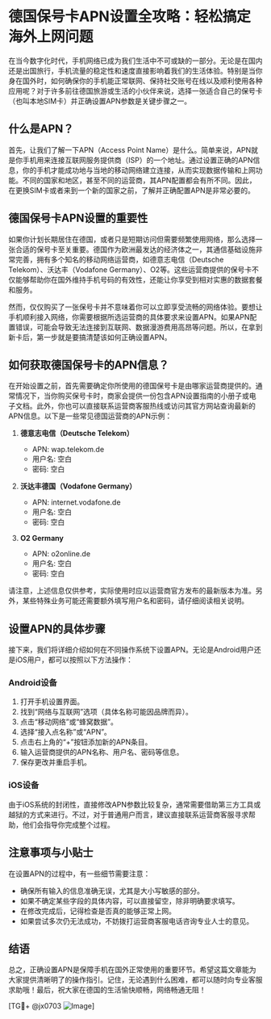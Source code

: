 # 德国保号卡APN设置全攻略：轻松搞定海外上网问题

在当今数字化时代，手机网络已成为我们生活中不可或缺的一部分。无论是在国内还是出国旅行，手机流量的稳定性和速度直接影响着我们的生活体验。特别是当你身在国外时，如何确保你的手机能正常联网、保持社交账号在线以及顺利使用各种应用呢？对于许多前往德国旅游或生活的小伙伴来说，选择一张适合自己的保号卡（也叫本地SIM卡）并正确设置APN参数是关键步骤之一。

## 什么是APN？

首先，让我们了解一下APN（Access Point Name）是什么。简单来说，APN就是你手机用来连接互联网服务提供商（ISP）的一个地址。通过设置正确的APN信息，你的手机才能成功地与当地的移动网络建立连接，从而实现数据传输和上网功能。不同的国家和地区，甚至不同的运营商，其APN配置都会有所不同。因此，在更换SIM卡或者来到一个新的国家之前，了解并正确配置APN是非常必要的。

## 德国保号卡APN设置的重要性

如果你计划长期居住在德国，或者只是短期访问但需要频繁使用网络，那么选择一张合适的保号卡至关重要。德国作为欧洲最发达的经济体之一，其通信基础设施非常完善，拥有多个知名的移动网络运营商，如德意志电信（Deutsche Telekom）、沃达丰（Vodafone Germany）、O2等。这些运营商提供的保号卡不仅能够帮助你在国外维持手机号码的有效性，还能让你享受到相对实惠的数据套餐和服务。

然而，仅仅购买了一张保号卡并不意味着你可以立即享受流畅的网络体验。要想让手机顺利接入网络，你需要根据所选运营商的具体要求来设置APN。如果APN配置错误，可能会导致无法连接到互联网、数据漫游费用高昂等问题。所以，在拿到新卡后，第一步就是要搞清楚该如何正确设置APN。

## 如何获取德国保号卡的APN信息？

在开始设置之前，首先需要确定你所使用的德国保号卡是由哪家运营商提供的。通常情况下，当你购买保号卡时，商家会提供一份包含APN设置指南的小册子或电子文档。此外，你也可以直接联系运营商客服热线或访问其官方网站查询最新的APN信息。以下是一些常见德国运营商的APN示例：

1. **德意志电信（Deutsche Telekom）**
   - APN: wap.telekom.de
   - 用户名: 空白
   - 密码: 空白

2. **沃达丰德国（Vodafone Germany）**
   - APN: internet.vodafone.de
   - 用户名: 空白
   - 密码: 空白

3. **O2 Germany**
   - APN: o2online.de
   - 用户名: 空白
   - 密码: 空白

请注意，上述信息仅供参考，实际使用时应以运营商官方发布的最新版本为准。另外，某些特殊业务可能还需要额外填写用户名和密码，请仔细阅读相关说明。

## 设置APN的具体步骤

接下来，我们将详细介绍如何在不同操作系统下设置APN。无论是Android用户还是iOS用户，都可以按照以下方法操作：

### Android设备

1. 打开手机设置界面。
2. 找到“网络与互联网”选项（具体名称可能因品牌而异）。
3. 点击“移动网络”或“蜂窝数据”。
4. 选择“接入点名称”或“APN”。
5. 点击右上角的“+”按钮添加新的APN条目。
6. 输入运营商提供的APN名称、用户名、密码等信息。
7. 保存更改并重启手机。

### iOS设备

由于iOS系统的封闭性，直接修改APN参数比较复杂，通常需要借助第三方工具或越狱的方式来进行。不过，对于普通用户而言，建议直接联系运营商客服寻求帮助，他们会指导你完成整个过程。

## 注意事项与小贴士

在设置APN的过程中，有一些细节需要注意：

- 确保所有输入的信息准确无误，尤其是大小写敏感的部分。
- 如果不确定某些字段的具体内容，可以直接留空，除非明确要求填写。
- 在修改完成后，记得检查是否真的能够正常上网。
- 如果尝试多次仍无法成功，不妨拨打运营商客服电话咨询专业人士的意见。

## 结语

总之，正确设置APN是保障手机在国外正常使用的重要环节。希望这篇文章能为大家提供清晰明了的操作指引。记住，无论遇到什么困难，都可以随时向专业客服求助哦！最后，祝大家在德国的生活愉快顺畅，网络畅通无阻！

[TG💪+ @jx0703 ![Image](https://github.com/user-attachments/assets/dbca1d08-cadb-493c-b0ec-ad6f7a83f270)]
